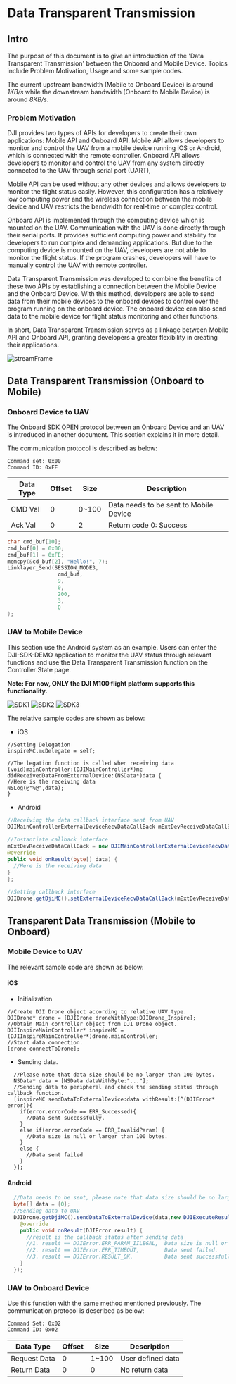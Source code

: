 # Data Transparent Transmission

## Intro

The purpose of this document is to give an introduction of the 'Data Transparent Transmission' between the Onboard and Mobile Device. Topics include Problem Motivation, Usage and some sample codes.

The current upstream bandwidth (Mobile to Onboard Device) is around _1KB/s_ while the downstream bandwidth (Onboard to Mobile Device) is around _8KB/s_.

### Problem Motivation

DJI provides two types of APIs for developers to create their own applications: Mobile API and Onboard API. Mobile API allows developers to monitor and control the UAV from a mobile device running iOS or Android, which is connected with the remote controller. Onboard API allows developers to monitor and control the UAV from any system directly connected to the UAV through serial port (UART),

Mobile API can be used without any other devices and allows developers to monitor the flight status easily. However, this configuration has a relatively low computing power and the wireless connection between the mobile device and UAV restricts the bandwidth for real-time or complex control.

Onboard API is implemented through the computing device which is mounted on the UAV. Communication with the UAV is done directly through their serial ports. It provides sufficient computing power and stability for developers to run complex and demanding applications. But due to the computing device is mounted on the UAV, developers are not able to monitor the flight status. If the program crashes, developers will have to manually control the UAV with remote controller.

Data Transparent Transmission was developed to combine the benefits of these two APIs by establishing a connection between the Mobile Device and the Onboard Device. With this method, developers are able to send data from their mobile devices to the onboard devices to control over the program running on the onboard device. The onboard device can also send data to the mobile device for flight status monitoring and other functions.

In short, Data Transparent Transmission serves as a linkage between Mobile API and Onboard API, granting developers a greater flexibility in creating their applications.

![streamFrame](Images/streamFrame.png)

## Data Transparent Transmission (Onboard to Mobile)

### Onboard Device to UAV

The Onboard SDK OPEN protocol between an Onboard Device and an UAV is introduced in another document. This section explains it in more detail.

The communication protocol is described as below:

    Command set: 0x00
    Command ID: 0xFE

|Data Type|Offset|Size|Description|
|---------|------|----|-----------|
|CMD Val|0|0~100|Data needs to be sent to Mobile Device|
|Ack Val|0|2| Return code 0: Success|

~~~c
char cmd_buf[10];
cmd_buf[0] = 0x00;
cmd_buf[1] = 0xFE;
memcpy(&cd_buf[2], "Hello!", 7);
Linklayer_Send(SESSION_MODE3,
                cmd_buf,
                9,
                0,
                200,
                3,
                0
);
~~~

### UAV to Mobile Device

This section use the Android system as an example. Users can enter the DJI-SDK-DEMO application to monitor the UAV status through relevant functions and use the Data Transparent Transmission function on the Controller State page.

**Note: For now, ONLY the DJI M100 flight platform supports this functionality.**

![SDK1](Images/SDKDemoMain.png)
![SDK2](Images/SDKDemoRelative.png)
![SDK3](Images/SDKDemoTTI.png)

The relative sample codes are shown as below:

- iOS

~~~cSharp
//Setting Delegation
inspireMC.mcDelegate = self;
  
//The legation function is called when receiving data
(void)mainController:(DJIMainController*)mc didReceivedDataFromExternalDevice:(NSData*)data {
//Here is the receiving data
NSLog(@"%@",data);
}
~~~
  
- Android

~~~java
//Receiving the data callback interface sent from UAV
DJIMainControllerExternalDeviceRecvDataCallBack mExtDevReceiveDataCallBack = null;
  
//Instantiate callback interface
mExtDevReceiveDataCallBack = new DJIMainControllerExternalDeviceRecvDataCallBack() {
@override
public void onResult(byte[] data) {
  //Here is the receiving data
}
};
  
//Setting callback interface
DJIDrone.getDjiMC().setExternalDeviceRecvDataCallBack(mExtDevReceiveDataCallBack);
~~~

## Transparent Data Transmission (Mobile to Onboard)

### Mobile Device to UAV

The relevant sample code are shown as below:

#### iOS

  - Initialization
  
~~~cSharp
//Create DJI Drone object according to relative UAV type.
DJIDrone* drone = [DJIDrone droneWithType:DJIDrone_Inspire];
//Obtain Main controller object from DJI Drone object.
DJIInspireMainController* inspireMC = (DJIInspireMainController*)drone.mainController;
//Start data connection.
[drone connectToDrone];
~~~
  
  - Sending data.
  
~~~cSharp
  //Please note that data size should be no larger than 100 bytes.
  NSData* data = [NSData dataWithByte:"..."];
  //Sending data to peripheral and check the sending status through callback function.
  [inspireMC sendDataToExternalDevice:data withResult:(^(DJIError* error)){
    if(error.errorCode == ERR_Successed){
      //Data sent successfully.
    }
    else if(error.errorCode == ERR_InvalidParam) {
      //Data size is null or larger than 100 bytes.
    }
    else {
      //Data sent failed
    }
  }];
~~~
  
#### Android

~~~java
  //Data needs to be sent, please note that data size should be no larger than 100 bytes.
  byte[] data = {0};
  //Sending data to UAV
  DJIDrone.getDjiMC().sendDataToExternalDevice(data,new DJIExecuteResultCallback(){
    @override
    public void onResult(DJIError result) {
      //result is the callback status after sending data
      //1. result == DJIError.ERR_PARAM_IILEGAL,  Data size is null or larger than 100 bytes.
      //2. result == DJIError.ERR_TIMEOUT,        Data sent failed.
      //3. result == DJIError.RESULT_OK,          Data sent successfully.
    }
  });
~~~

### UAV to Onboard Device

Use this function with the same method mentioned previously. The communication protocol is described as below:

    Command Set: 0x02
    Command ID: 0x02

|Data Type|Offset|Size|Description|
|---------|------|----|-----------|
|Request Data|0|1~100|User defined data|
|Return Data|0|0|No return data|
